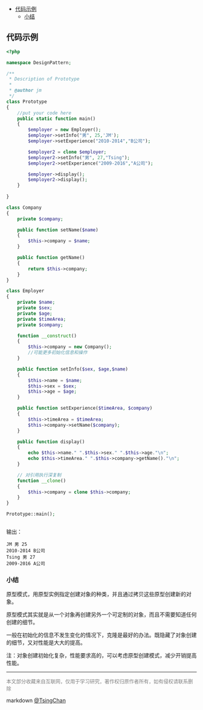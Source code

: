 
<!-- TOC -->

- [代码示例](#代码示例)
    - [小结](#小结)

<!-- /TOC -->

## 代码示例

```php
<?php

namespace DesignPattern;

/**
 * Description of Prototype
 *
 * @author jm
 */
class Prototype
{
    //put your code here
    public static function main()
    {
        $employer = new Employer();
        $employer->setInfo("男", 25,'JM');
        $employer->setExperience("2010-2014","B公司");

        $employer2 = clone $employer;
        $employer2->setInfo("男", 27,"Tsing");
        $employer2->setExperience("2009-2016","A公司");

        $employer->display();
        $employer2->display();        
    }
    
}

class Company
{
    private $company;

    public function setName($name)
    {
        $this->company = $name;
    }

    public function getName()
    {
        return $this->company;
    }
}

class Employer
{
    private $name;
    private $sex;
    private $age;
    private $timeArea;
    private $company;

    function __construct()
    {
        $this->company = new Company();
        //可能更多初始化信息和操作
    }

    public function setInfo($sex, $age,$name)
    {
        $this->name = $name;
        $this->sex = $sex;
        $this->age = $age;
    }

    public function setExperience($timeArea, $company)
    {
        $this->timeArea = $timeArea;
        $this->company->setName($company);
    }

    public function display()
    {
        echo $this->name." ".$this->sex." ".$this->age."\n";
        echo $this->timeArea." ".$this->company->getName()."\n";
    }

    // 对引用执行深复制
    function __clone()
    {
        $this->company = clone $this->company;
    }
}

Prototype::main();



```
输出：

```
JM 男 25
2010-2014 B公司
Tsing 男 27
2009-2016 A公司
```

### 小结

原型模式，用原型实例指定创建对象的种类，并且通过拷贝这些原型创建新的对象。

原型模式其实就是从一个对象再创建另外一个可定制的对象，而且不需要知道任何创建的细节。

一般在初始化的信息不发生变化的情况下，克隆是最好的办法。既隐藏了对象创建的细节，又对性能是大大的提高。

注：对象创建初始化复杂，性能要求高的，可以考虑原型创建模式，减少开销提高性能。

----
<font size=2 color='grey'>本文部分收藏来自互联网，仅用于学习研究，著作权归原作者所有，如有侵权请联系删除</font>

markdown [@TsingChan](http://www.9ong.com/) 